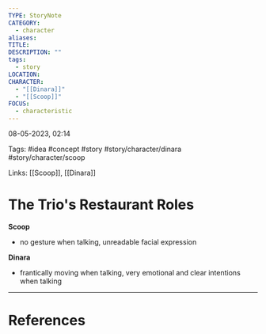 ```yaml
---
TYPE: StoryNote
CATEGORY:
  - character
aliases: 
TITLE: 
DESCRIPTION: ""
tags:
  - story
LOCATION: 
CHARACTER:
  - "[[Dinara]]"
  - "[[Scoop]]"
FOCUS:
  - characteristic
---
```

08-05-2023, 02:14

Tags: #idea #concept #story #story/character/dinara #story/character/scoop 

Links: [[Scoop]], [[Dinara]]

# The Trio's Restaurant Roles


**Scoop**

-   no gesture when talking, unreadable facial expression

**Dinara**

-   frantically moving when talking, very emotional and clear intentions when talking



---
# References


